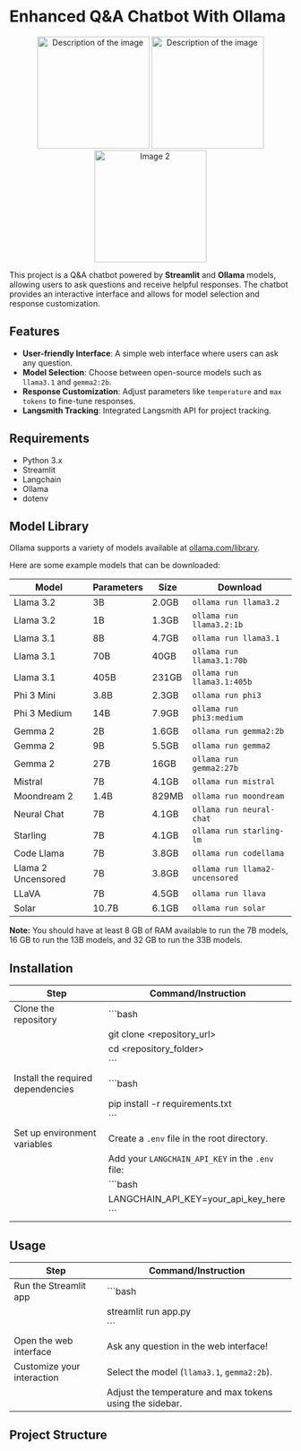 # Enhanced Q&A Chatbot With Ollama 

<div align="center">

  <img src="https://github.com/user-attachments/assets/a8bba8ce-ee6d-4ed8-9046-a56b398b1704" alt="Description of the image" width="200" height="200"/>
    <img src="https://github.com/user-attachments/assets/f36cda5e-097d-484f-9cbc-e5b357a794d0" alt="Description of the image" width="200" height="200"/>
  <img src="https://github.com/user-attachments/assets/7de5c03c-79ba-4bfa-ba28-bedd6b28673f" alt="Image 2" width="200" height="200"/>

</div>


This project is a Q&A chatbot powered by **Streamlit** and **Ollama** models, allowing users to ask questions and receive helpful responses. The chatbot provides an interactive interface and allows for model selection and response customization.

## Features
- **User-friendly Interface**: A simple web interface where users can ask any question.
- **Model Selection**: Choose between open-source models such as `llama3.1` and `gemma2:2b`.
- **Response Customization**: Adjust parameters like `temperature` and `max tokens` to fine-tune responses.
- **Langsmith Tracking**: Integrated Langsmith API for project tracking.

## Requirements
- Python 3.x
- Streamlit
- Langchain
- Ollama
- dotenv

## Model Library

Ollama supports a variety of models available at [ollama.com/library](https://ollama.com/library).

Here are some example models that can be downloaded:

| Model                     | Parameters | Size   | Download                      |
|---------------------------|------------|--------|-------------------------------|
| Llama 3.2                 | 3B         | 2.0GB  | `ollama run llama3.2`        |
| Llama 3.2                 | 1B         | 1.3GB  | `ollama run llama3.2:1b`     |
| Llama 3.1                 | 8B         | 4.7GB  | `ollama run llama3.1`        |
| Llama 3.1                 | 70B        | 40GB   | `ollama run llama3.1:70b`    |
| Llama 3.1                 | 405B       | 231GB  | `ollama run llama3.1:405b`   |
| Phi 3 Mini                | 3.8B       | 2.3GB  | `ollama run phi3`            |
| Phi 3 Medium              | 14B        | 7.9GB  | `ollama run phi3:medium`     |
| Gemma 2                   | 2B         | 1.6GB  | `ollama run gemma2:2b`       |
| Gemma 2                   | 9B         | 5.5GB  | `ollama run gemma2`          |
| Gemma 2                   | 27B        | 16GB   | `ollama run gemma2:27b`      |
| Mistral                   | 7B         | 4.1GB  | `ollama run mistral`         |
| Moondream 2               | 1.4B       | 829MB  | `ollama run moondream`       |
| Neural Chat               | 7B         | 4.1GB  | `ollama run neural-chat`      |
| Starling                  | 7B         | 4.1GB  | `ollama run starling-lm`     |
| Code Llama                | 7B         | 3.8GB  | `ollama run codellama`       |
| Llama 2 Uncensored        | 7B         | 3.8GB  | `ollama run llama2-uncensored`|
| LLaVA                     | 7B         | 4.5GB  | `ollama run llava`           |
| Solar                     | 10.7B      | 6.1GB  | `ollama run solar`           |

**Note:** You should have at least 8 GB of RAM available to run the 7B models, 16 GB to run the 13B models, and 32 GB to run the 33B models.

## Installation

| Step                                     | Command/Instruction                                 |
|------------------------------------------|----------------------------------------------------|
| Clone the repository                     | ```bash                                           |
|                                          | git clone <repository_url>                         |
|                                          | cd <repository_folder>                             |
|                                          | ```                                              |
| Install the required dependencies        | ```bash                                           |
|                                          | pip install -r requirements.txt                    |
|                                          | ```                                              |
| Set up environment variables             | Create a `.env` file in the root directory.       |
|                                          | Add your `LANGCHAIN_API_KEY` in the `.env` file:  |
|                                          | ```bash                                           |
|                                          | LANGCHAIN_API_KEY=your_api_key_here                |
|                                          | ```                                              |

## Usage

| Step                                     | Command/Instruction                                 |
|------------------------------------------|----------------------------------------------------|
| Run the Streamlit app                   | ```bash                                           |
|                                          | streamlit run app.py                              |
|                                          | ```                                              |
| Open the web interface                   | Ask any question in the web interface!            |
| Customize your interaction               | Select the model (`llama3.1`, `gemma2:2b`).       |
|                                          | Adjust the temperature and max tokens using the sidebar. |

## Project Structure


